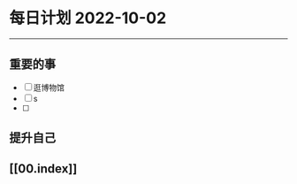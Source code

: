 
#  每日计划 2022-10-02
---
## 重要的事
- [ ]  逛博物馆
- [ ]  s
- [ ]  



## 提升自己

  



## [[00.index]]











